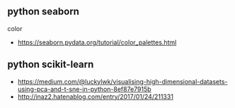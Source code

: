 ## python seaborn

color
- https://seaborn.pydata.org/tutorial/color_palettes.html

## python scikit-learn

- https://medium.com/@luckylwk/visualising-high-dimensional-datasets-using-pca-and-t-sne-in-python-8ef87e7915b
- http://inaz2.hatenablog.com/entry/2017/01/24/211331
